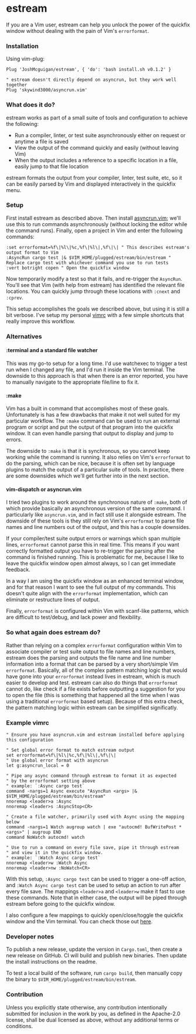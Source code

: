 # estream

If you are a Vim user, estream can help you unlock the power of the quickfix window without dealing with the pain of Vim's `errorformat`.

### Installation

Using vim-plug:

```vim
Plug 'JoshMcguigan/estream', { 'do': 'bash install.sh v0.1.2' }

" estream doesn't directly depend on asyncrun, but they work well together
Plug 'skywind3000/asyncrun.vim'
```

### What does it do?

estream works as part of a small suite of tools and configuration to achieve the following:

 - Run a compiler, linter, or test suite asynchronously either on request or anytime a file is saved
 - View the output of the command quickly and easily (without leaving Vim)
 - When the output includes a reference to a specific location in a file, easily jump to that file location

estream formats the output from your compiler, linter, test suite, etc, so it can be easily parsed by Vim and displayed interactively in the quickfix menu. 

### Setup

First install estream as described above. Then install [asyncrun.vim](https://github.com/skywind3000/asyncrun.vim); we'll use this to run commands asynchronously (without locking the editor while the command runs). Finally, open a project in Vim and enter the following commands:

```vim
:set errorformat=%f\|%l\|%c,%f\|%l\|,%f\|\| " This describes estream's output format to Vim
:AsyncRun cargo test |& $VIM_HOME/plugged/estream/bin/estream " Replace cargo test with whichever command you use to run tests
:vert botright copen " Open the quickfix window
```

Now temporarily modify a test so that it fails, and re-trigger the `AsyncRun`. You'll see that Vim (with help from estream) has identified the relevant file locations. You can quickly jump through these locations with `:cnext` and `:cprev`.

This setup accomplishes the goals we described above, but using it is still a bit verbose. I've setup my personal [vimrc](https://github.com/JoshMcguigan/dotvim/blob/master/vimrc) with a few simple shortcuts that really improve this workflow.

### Alternatives

#### :terminal and a standard file watcher

This was my go-to setup for a long time. I'd use watchexec to trigger a test run when I changed any file, and I'd run it inside the Vim terminal. The downside to this approach is that when there is an error reported, you have to manually navigate to the appropriate file/line to fix it.

#### :make

Vim has a built in command that accomplishes most of these goals. Unfortunately is has a few drawbacks that make it not well suited for my particular workflow. The `:make` command can be used to run an external program or script and put the output of that program into the quickfix window. It can even handle parsing that output to display and jump to errors.

The downside to `:make` is that it is synchronous, so you cannot keep working while the command is running. It also relies on Vim's `errorformat` to do the parsing, which can be nice, because it is often set by language plugins to match the output of a particular suite of tools. In practice, there are some downsides which we'll get further into in the next section.

#### vim-dispatch or asyncrun.vim

I tried two plugins to work around the synchronous nature of `:make`, both of which provide basically an asynchronous version of the same command. I particularly like `asyncrun.vim`, and in fact still use it alongside estream. The downside of these tools is they still rely on Vim's `errorformat` to parse file names and line numbers out of the output, and this has a couple downsides.

If your compiler/test suite output errors or warnings which span multiple lines, `errorformat` cannot parse this in real time. This means if you want correctly formatted output you have to re-trigger the parsing after the command is finished running. This is problematic for me, because I like to leave the quickfix window open almost always, so I can get immediate feedback.

In a way I am using the quickfix window as an enhanced terminal window, and for that reason I want to see the full output of my commands. This doesn't quite align with the `errorformat` implementation, which can eliminate or restructure lines of output.

Finally, `errorformat` is configured within Vim with scanf-like patterns, which are difficult to test/debug, and lack power and flexibility.

### So what again does estream do?

Rather than relying on a complex `errorformat` configuration within Vim to associate compiler or test suite output to file names and line numbers, estream does the parsing and outputs the file name and line number information into a format that can be parsed by a very short/simple Vim `errorformat`. Basically, all of the complex pattern matching logic that would have gone into your `errorformat` instead lives in estream, which is much easier to develop and test. estream can also do things that `errorformat` cannot do, like check if a file exists before outputting a suggestion for you to open the file (this is something that happened all the time when I was using a traditional `errorformat` based setup). Because of this extra check, the pattern matching logic within estream can be simplified significatly.

### Example vimrc

```vim
" Ensure you have asyncrun.vim and estream installed before applying this configuration

" Set global error format to match estream output
set errorformat=%f\|%l\|%c,%f\|%l\|,%f\|\|
" Use global error format with asyncrun
let g:asyncrun_local = 0

" Pipe any async command through estream to format it as expected
" by the errorformat setting above
" example: `:Async cargo test`
command -nargs=1 Async execute "AsyncRun <args> |& $VIM_HOME/plugged/estream/bin/estream"
nnoremap <leader>a :Async 
nnoremap <leader>s :AsyncStop<CR>

" Create a file watcher, primarily used with Async using the mapping below
command -nargs=1 Watch augroup watch | exe "autocmd! BufWritePost * <args>" | augroup END
command NoWatch autocmd! watch

" Use to run a command on every file save, pipe it through estream
" and view it in the quickfix window.
" example: `:Watch Async cargo test`
nnoremap <leader>w :Watch Async 
nnoremap <leader>nw :NoWatch<CR>
```

With this setup, `:Async cargo test` can be used to trigger a one-off action, and `:Watch Async cargo test` can be used to setup an action to run after every file save. The mappings `<leader>a` and `<leader>w` make it fast to use these commands. Note that in either case, the output will be piped through estream before going to the quickfix window.

I also configure a few mappings to quickly open/close/toggle the quickfix window and the Vim terminal. You can check those out [here](https://github.com/JoshMcguigan/dotvim/blob/master/vimrc).

### Developer notes

To publish a new release, update the version in `Cargo.toml`, then create a new release on GitHub. CI will build and publish new binaries. Then update the install instructions on the readme.

To test a local build of the software, run `cargo build`, then manually copy the binary to `$VIM_HOME/plugged/estream/bin/estream`.

### Contribution

Unless you explicitly state otherwise, any contribution intentionally submitted for inclusion in the work by you, as defined in the Apache-2.0 license, shall be dual licensed as above, without any additional terms or conditions.
